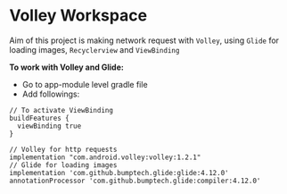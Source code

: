 # Volley Workspace  
  
Aim of this project is making network request with `Volley`, using `Glide` for loading images, `Recyclerview` and  `ViewBinding` 


**To work with Volley and Glide:**
- Go to app-module level gradle file
- Add followings:
``` 
// To activate ViewBinding
buildFeatures {  
  viewBinding true  
}
``` 

``` 
// Volley for http requests  
implementation "com.android.volley:volley:1.2.1"  
// Glide for loading images  
implementation 'com.github.bumptech.glide:glide:4.12.0'  
annotationProcessor 'com.github.bumptech.glide:compiler:4.12.0'
``` 